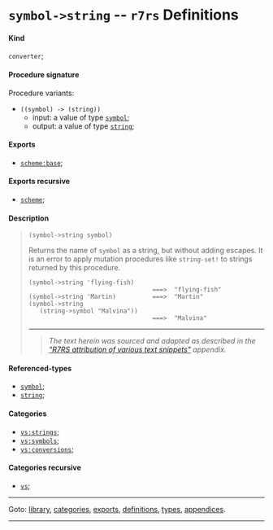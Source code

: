 

<a id='definition__r7rs__symbol-_3e_string'></a>

# `symbol->string` -- `r7rs` Definitions


<a id='definition__r7rs__symbol-_3e_string__kind'></a>

#### Kind

`converter`;


<a id='definition__r7rs__symbol-_3e_string__procedure-signature'></a>

#### Procedure signature

Procedure variants:
 * `((symbol) -> (string))`
   * input: a value of type [`symbol`](../../r7rs/types/symbol.md#type__r7rs__symbol);
   * output: a value of type [`string`](../../r7rs/types/string.md#type__r7rs__string);


<a id='definition__r7rs__symbol-_3e_string__exports'></a>

#### Exports

 * [`scheme:base`](../../r7rs/exports/scheme_3a_base.md#export__r7rs__scheme_3a_base);


<a id='definition__r7rs__symbol-_3e_string__exports-recursive'></a>

#### Exports recursive

 * [`scheme`](../../r7rs/exports/scheme.md#export__r7rs__scheme);


<a id='definition__r7rs__symbol-_3e_string__description'></a>

#### Description

> ````
> (symbol->string symbol)
> ````
> 
> 
> Returns the name of `symbol` as a string, but without adding escapes.
> It is an error
> to apply mutation procedures like `string-set!` to strings returned
> by this procedure.
> 
> ````
> (symbol->string 'flying-fish)
>                                   ===>  "flying-fish"
> (symbol->string 'Martin)          ===>  "Martin"
> (symbol->string
>    (string->symbol "Malvina"))
>                                   ===>  "Malvina"
> ````
> 
> 
> ----
> > *The text herein was sourced and adapted as described in the ["R7RS attribution of various text snippets"](../../r7rs/appendices/attribution.md#appendix__r7rs__attribution) appendix.*


<a id='definition__r7rs__symbol-_3e_string__referenced-types'></a>

#### Referenced-types

 * [`symbol`](../../r7rs/types/symbol.md#type__r7rs__symbol);
 * [`string`](../../r7rs/types/string.md#type__r7rs__string);


<a id='definition__r7rs__symbol-_3e_string__categories'></a>

#### Categories

 * [`vs:strings`](../../r7rs/categories/vs_3a_strings.md#category__r7rs__vs_3a_strings);
 * [`vs:symbols`](../../r7rs/categories/vs_3a_symbols.md#category__r7rs__vs_3a_symbols);
 * [`vs:conversions`](../../r7rs/categories/vs_3a_conversions.md#category__r7rs__vs_3a_conversions);


<a id='definition__r7rs__symbol-_3e_string__categories-recursive'></a>

#### Categories recursive

 * [`vs`](../../r7rs/categories/vs.md#category__r7rs__vs);

----

Goto: [library](../../r7rs/_index.md#library__r7rs), [categories](../../r7rs/categories/_index.md#toc__r7rs__categories), [exports](../../r7rs/exports/_index.md#toc__r7rs__exports), [definitions](../../r7rs/definitions/_index.md#toc__r7rs__definitions), [types](../../r7rs/types/_index.md#toc__r7rs__types), [appendices](../../r7rs/appendices/_index.md#toc__r7rs__appendices).

----

